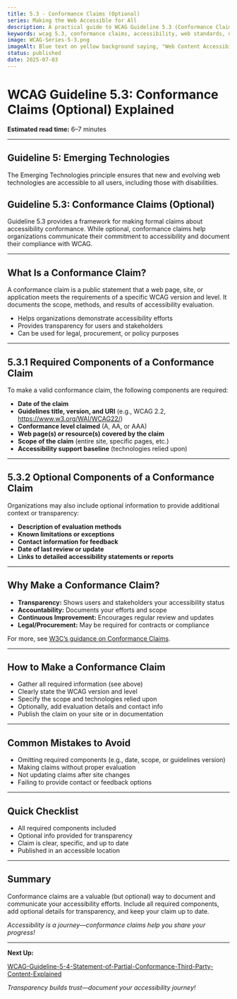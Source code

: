 ```yaml
---
title: 5.3 - Conformance Claims (Optional)
series: Making the Web Accessible for All
description: A practical guide to WCAG Guideline 5.3 (Conformance Claims)—what they are, why they matter, and how to make and document conformance claims for accessibility.
keywords: wcag 5.3, conformance claims, accessibility, web standards, user experience, emerging technologies
image: WCAG-Series-5-3.png
imageAlt: Blue text on yellow background saying, "Web Content Accessibiilty Guiedlines (WCAG) 5.3 Explained, Conformance Claims (Optional)"
status: published
date: 2025-07-03
---
```


# **WCAG Guideline 5.3: Conformance Claims (Optional) Explained**

**Estimated read time:** 6–7 minutes

---

## **Guideline 5: Emerging Technologies**

The Emerging Technologies principle ensures that new and evolving web technologies are accessible to all users, including those with disabilities.

## **Guideline 5.3: Conformance Claims (Optional)**

Guideline 5.3 provides a framework for making formal claims about accessibility conformance. While optional, conformance claims help organizations communicate their commitment to accessibility and document their compliance with WCAG.

---

## **What Is a Conformance Claim?**

<!-- [Illustration: Certificate or checklist with accessibility icons] -->

A conformance claim is a public statement that a web page, site, or application meets the requirements of a specific WCAG version and level. It documents the scope, methods, and results of accessibility evaluation.

- Helps organizations demonstrate accessibility efforts
- Provides transparency for users and stakeholders
- Can be used for legal, procurement, or policy purposes

---

## **5.3.1 Required Components of a Conformance Claim**

To make a valid conformance claim, the following components are required:

- **Date of the claim**
- **Guidelines title, version, and URI** (e.g., WCAG 2.2, https://www.w3.org/WAI/WCAG22/)
- **Conformance level claimed** (A, AA, or AAA)
- **Web page(s) or resource(s) covered by the claim**
- **Scope of the claim** (entire site, specific pages, etc.)
- **Accessibility support baseline** (technologies relied upon)

<!-- [Infographic: Checklist with required claim components] -->

---

## **5.3.2 Optional Components of a Conformance Claim**

Organizations may also include optional information to provide additional context or transparency:

- **Description of evaluation methods**
- **Known limitations or exceptions**
- **Contact information for feedback**
- **Date of last review or update**
- **Links to detailed accessibility statements or reports**

<!-- [Infographic: Optional info icons, such as contact, report, and update date] -->

---

## **Why Make a Conformance Claim?**

- **Transparency:** Shows users and stakeholders your accessibility status
- **Accountability:** Documents your efforts and scope
- **Continuous Improvement:** Encourages regular review and updates
- **Legal/Procurement:** May be required for contracts or compliance

For more, see [W3C’s guidance on Conformance Claims](https://www.w3.org/WAI/WCAG22/standards-guidelines/wcag/conformance/#conformance-claims).

---

## **How to Make a Conformance Claim**

<!-- [Side-by-side: Good example (clear, complete claim) vs. Bad example (vague or missing info)] -->

- Gather all required information (see above)
- Clearly state the WCAG version and level
- Specify the scope and technologies relied upon
- Optionally, add evaluation details and contact info
- Publish the claim on your site or in documentation

---

## **Common Mistakes to Avoid**

- Omitting required components (e.g., date, scope, or guidelines version)
- Making claims without proper evaluation
- Not updating claims after site changes
- Failing to provide contact or feedback options

---

## **Quick Checklist**

<!-- [Checklist graphic: Icons for certificate, checklist, and contact] -->

- All required components included
- Optional info provided for transparency
- Claim is clear, specific, and up to date
- Published in an accessible location

---

## **Summary**

<!-- [Illustration: User reviewing a conformance claim certificate] -->

Conformance claims are a valuable (but optional) way to document and communicate your accessibility efforts. Include all required components, add optional details for transparency, and keep your claim up to date.

*Accessibility is a journey—conformance claims help you share your progress!*

---

**Next Up:**

[WCAG-Guideline-5-4-Statement-of-Partial-Conformance-Third-Party-Content-Explained](WCAG-Guideline-5-4-Statement-of-Partial-Conformance-Third-Party-Content-Explained)

*Transparency builds trust—document your accessibility journey!*
